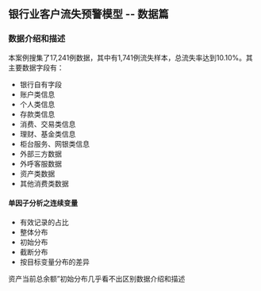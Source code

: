 ## 银行业客户流失预警模型 -- 数据篇

### 数据介绍和描述

本案例搜集了17,241例数据，其中有1,741例流失样本，总流失率达到10.10%。其主要数据字段有：
+ 银行自有字段
+ 账户类信息
+ 个人类信息
+ 存款类信息
+ 消费、交易类信息
+ 理财、基金类信息
+ 柜台服务、网银类信息
+ 外部三方数据
+ 外呼客服数据
+ 资产类数据
+ 其他消费类数据

#### 单因子分析之连续变量
+ 有效记录的占比
+ 整体分布
+ 初始分布
+ 截断分布
+ 按目标变量分布的差异


资产当前总余额”初始分布几乎看不出区别数据介绍和描述


